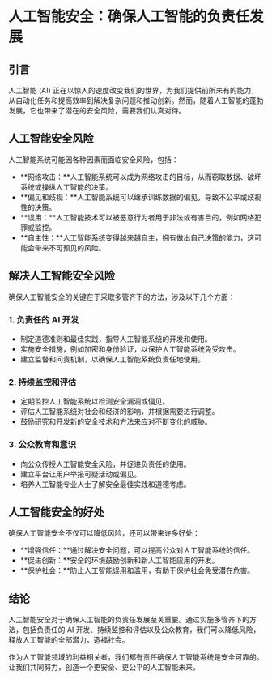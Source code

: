 # 人工智能安全：确保人工智能的负责任发展

## 引言

人工智能 (AI) 正在以惊人的速度改变我们的世界，为我们提供前所未有的能力，从自动化任务和提高效率到解决复杂问题和推动创新。然而，随着人工智能的蓬勃发展，它也带来了潜在的安全风险，需要我们认真对待。

## 人工智能安全风险

人工智能系统可能因各种因素而面临安全风险，包括：

* **网络攻击：**人工智能系统可以成为网络攻击的目标，从而窃取数据、破坏系统或操纵人工智能的决策。
* **偏见和歧视：**人工智能系统可以继承训练数据的偏见，导致不公平或歧视性的决策。
* **误用：**人工智能技术可以被恶意行为者用于非法或有害目的，例如网络犯罪或监控。
* **自主性：**人工智能系统变得越来越自主，拥有做出自己决策的能力，这可能会带来不可预见的风险。

## 解决人工智能安全风险

确保人工智能安全的关键在于采取多管齐下的方法，涉及以下几个方面：

### 1. 负责任的 AI 开发

* 制定道德准则和最佳实践，指导人工智能系统的开发和使用。
* 实施安全措施，例如加密和身份验证，以保护人工智能系统免受攻击。
* 建立监督和问责机制，以确保人工智能系统负责任地使用。

### 2. 持续监控和评估

* 定期监控人工智能系统以检测安全漏洞或偏见。
* 评估人工智能系统对社会和经济的影响，并根据需要进行调整。
* 鼓励研究和开发新的安全技术和方法来应对不断变化的威胁。

### 3. 公众教育和意识

* 向公众传授人工智能安全风险，并促进负责任的使用。
* 建立平台让用户举报可疑活动或偏见。
* 培养人工智能专业人士了解安全最佳实践和道德考虑。

## 人工智能安全的好处

确保人工智能安全不仅可以降低风险，还可以带来许多好处：

* **增强信任：**通过解决安全问题，可以提高公众对人工智能系统的信任。
* **促进创新：**安全的环境鼓励创新和新人工智能应用的开发。
* **保护社会：**防止人工智能误用和滥用，有助于保护社会免受潜在危害。

## 结论

人工智能安全对于确保人工智能的负责任发展至关重要。通过实施多管齐下的方法，包括负责任的 AI 开发、持续监控和评估以及公众教育，我们可以降低风险，释放人工智能的全部潜力，造福社会。

作为人工智能领域的利益相关者，我们都有责任确保人工智能系统是安全可靠的。让我们共同努力，创造一个更安全、更公平的人工智能未来。

